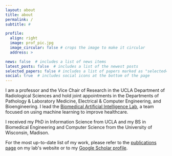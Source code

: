 ```yaml
---
layout: about
title: about
permalink: /
subtitle: #

profile:
  align: right
  image: prof_pic.jpg
  image_circular: false # crops the image to make it circular
  address: > 

news: false  # includes a list of news items
latest_posts: false  # includes a list of the newest posts
selected_papers: false # includes a list of papers marked as "selected={true}"
social: true  # includes social icons at the bottom of the page
---
```


I am a professor and the Vice Chair of Research in the UCLA Department of Radiological Sciences and hold joint appointments in the Departments of Pathology & Laboratory Medicine, Electrical & Computer Engineering, and Bioengineering. I lead the <a href="https://bair.seas.ucla.edu">Biomedical Artificial Intelligence Lab</a>, a team focused on using machine learning to improve healthcare. 

I received my PhD in Information Science from UCLA and my BS in Biomedical Engineering and Computer Science from the University of Wisconsin, Madison.

For the most up-to-date list of my work, please refer to the <a href="https://bair.seas.ucla.edu/publications/">publications page</a> on my lab's website or to my <a href="https://scholar.google.com/citations?user=ghhboLQAAAAJ">Google Scholar profile</a>.